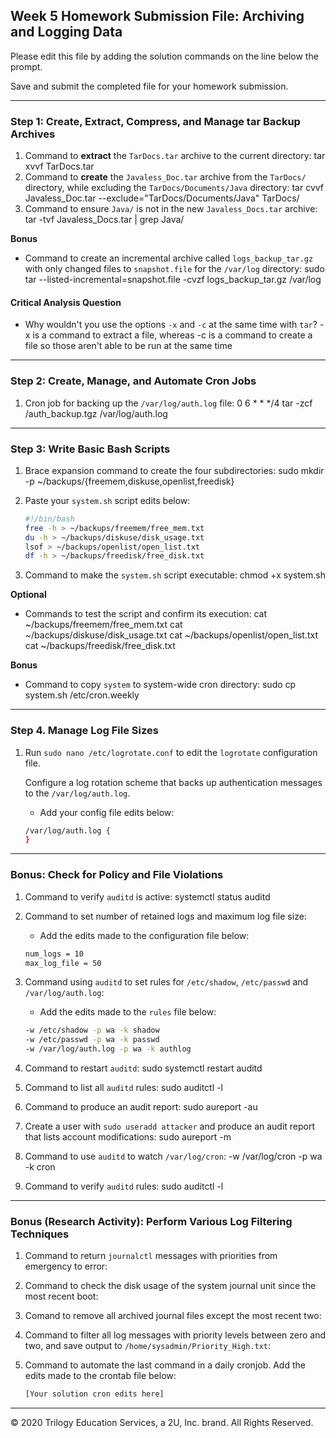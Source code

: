 ## Week 5 Homework Submission File: Archiving and Logging Data

Please edit this file by adding the solution commands on the line below the prompt.

Save and submit the completed file for your homework submission.

---

### Step 1: Create, Extract, Compress, and Manage tar Backup Archives

1. Command to **extract** the `TarDocs.tar` archive to the current directory:
tar xvvf TarDocs.tar
2. Command to **create** the `Javaless_Doc.tar` archive from the `TarDocs/` directory, while excluding the `TarDocs/Documents/Java` directory:
tar cvvf Javaless_Doc.tar --exclude="TarDocs/Documents/Java" TarDocs/
3. Command to ensure `Java/` is not in the new `Javaless_Docs.tar` archive:
tar -tvf Javaless_Docs.tar | grep Java/

**Bonus** 
- Command to create an incremental archive called `logs_backup_tar.gz` with only changed files to `snapshot.file` for the `/var/log` directory:
sudo tar --listed-incremental=snapshot.file -cvzf logs_backup_tar.gz /var/log

#### Critical Analysis Question

- Why wouldn't you use the options `-x` and `-c` at the same time with `tar`?
-x is a command to extract a file, whereas -c is a command to create a file so those aren't able to be run at the same time
---

### Step 2: Create, Manage, and Automate Cron Jobs

1. Cron job for backing up the `/var/log/auth.log` file:
0 6 * * */4 tar -zcf /auth_backup.tgz /var/log/auth.log
---

### Step 3: Write Basic Bash Scripts

1. Brace expansion command to create the four subdirectories:
sudo mkdir -p ~/backups/{freemem,diskuse,openlist,freedisk}
2. Paste your `system.sh` script edits below:

    ```bash
    #!/bin/bash
    free -h > ~/backups/freemem/free_mem.txt 
    du -h > ~/backups/diskuse/disk_usage.txt 
    lsof > ~/backups/openlist/open_list.txt 
    df -h > ~/backups/freedisk/free_disk.txt
    ```

3. Command to make the `system.sh` script executable:
chmod +x system.sh

**Optional**
- Commands to test the script and confirm its execution:
 cat ~/backups/freemem/free_mem.txt 
 cat ~/backups/diskuse/disk_usage.txt 
 cat ~/backups/openlist/open_list.txt 
 cat ~/backups/freedisk/free_disk.txt


**Bonus**
- Command to copy `system` to system-wide cron directory:
sudo cp system.sh /etc/cron.weekly
---

### Step 4. Manage Log File Sizes
 
1. Run `sudo nano /etc/logrotate.conf` to edit the `logrotate` configuration file. 

    Configure a log rotation scheme that backs up authentication messages to the `/var/log/auth.log`.

    - Add your config file edits below:

    ```bash
    /var/log/auth.log { 
	}
    ```
---

### Bonus: Check for Policy and File Violations

1. Command to verify `auditd` is active:
systemctl status auditd
2. Command to set number of retained logs and maximum log file size:

    - Add the edits made to the configuration file below:

    ```bash
    num_logs = 10
    max_log_file = 50
    ```

3. Command using `auditd` to set rules for `/etc/shadow`, `/etc/passwd` and `/var/log/auth.log`:


    - Add the edits made to the `rules` file below:

    ```bash
    -w /etc/shadow -p wa -k shadow
    -w /etc/passwd -p wa -k passwd
    -w /var/log/auth.log -p wa -k authlog

    ```

4. Command to restart `auditd`:
sudo systemctl restart auditd
5. Command to list all `auditd` rules:
sudo auditctl -l
6. Command to produce an audit report:
sudo aureport -au
7. Create a user with `sudo useradd attacker` and produce an audit report that lists account modifications:
sudo aureport -m
8. Command to use `auditd` to watch `/var/log/cron`:
-w /var/log/cron -p wa -k cron
9. Command to verify `auditd` rules:
sudo auditctl -l
---

### Bonus (Research Activity): Perform Various Log Filtering Techniques

1. Command to return `journalctl` messages with priorities from emergency to error:

1. Command to check the disk usage of the system journal unit since the most recent boot:

1. Comand to remove all archived journal files except the most recent two:


1. Command to filter all log messages with priority levels between zero and two, and save output to `/home/sysadmin/Priority_High.txt`:

1. Command to automate the last command in a daily cronjob. Add the edits made to the crontab file below:

    ```bash
    [Your solution cron edits here]
    ```

---
© 2020 Trilogy Education Services, a 2U, Inc. brand. All Rights Reserved.
